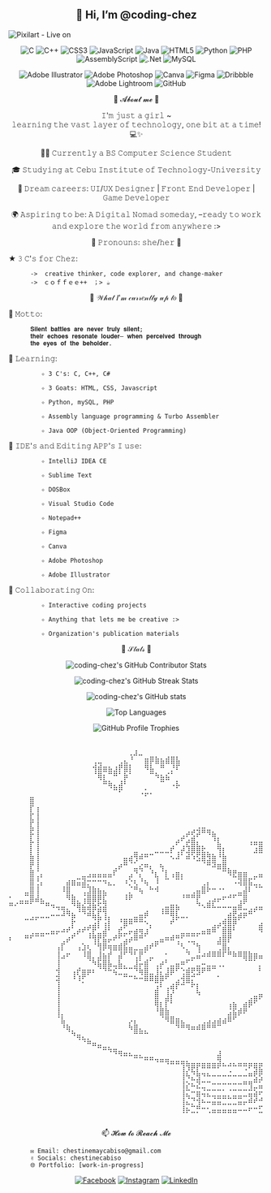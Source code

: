 <h2 align="center">
  👋 Hi, I’m @coding-chez
</h2>

<p align="center">
          
![Pixilart - Live on](https://github.com/user-attachments/assets/daceb992-5dd5-4cb1-b033-958b7d17bbfe)
</p>

<div align="center">

![C](https://img.shields.io/badge/C-%2300599C.svg?style=plastic&logo=c&logoColor=white) 
![C++](https://img.shields.io/badge/C++-%2300599C.svg?style=plastic&logo=c%2B%2B&logoColor=white) 
![CSS3](https://img.shields.io/badge/CSS3-%231572B6.svg?style=plastic&logo=css3&logoColor=white) 
![JavaScript](https://img.shields.io/badge/JavaScript-%23323330.svg?style=plastic&logo=javascript&logoColor=%23F7DF1E) 
![Java](https://img.shields.io/badge/Java-%23ED8B00.svg?style=plastic&logo=openjdk&logoColor=white) 
![HTML5](https://img.shields.io/badge/HTML5-%23E34F26.svg?style=plastic&logo=html5&logoColor=white) 
![Python](https://img.shields.io/badge/Python-3670A0?style=plastic&logo=python&logoColor=ffdd54) 
![PHP](https://img.shields.io/badge/PhP-%23777BB4.svg?style=plastic&logo=php&logoColor=white) 
![AssemblyScript](https://img.shields.io/badge/Assembly%20-%23000000.svg?style=plastic&logo=assemblyscript&logoColor=white) 
![.Net](https://img.shields.io/badge/.NET-5C2D91?style=plastic&logo=.net&logoColor=white) 
![MySQL](https://img.shields.io/badge/MySQL-4479A1.svg?style=plastic&logo=mysql&logoColor=white) 

![Adobe Illustrator](https://img.shields.io/badge/Adobe%20Illustrator-%23FF9A00.svg?style=plastic&logo=adobe%20illustrator&logoColor=white) 
![Adobe Photoshop](https://img.shields.io/badge/Adobe%20Photoshop-%2331A8FF.svg?style=plastic&logo=Adobe%20Photoshop&logoColor=white) 
![Canva](https://img.shields.io/badge/Canva-%2300C4CC.svg?style=plastic&logo=Canva&logoColor=white) 
![Figma](https://img.shields.io/badge/Figma-%23F24E1E.svg?style=plastic&logo=Figma&logoColor=white) 
![Dribbble](https://img.shields.io/badge/Dribbble-EA4C89?style=plastic&logo=Dribbble&logoColor=white) 
![Adobe Lightroom](https://img.shields.io/badge/Adobe%20Lightroom-31A8FF.svg?style=plastic&logo=Adobe%20Lightroom&logoColor=white) 
![GitHub](https://img.shields.io/badge/Github-%23121011.svg?style=plastic&logo=Github&logoColor=white)

</div>


<div align="center">

🌷 𝓐𝓫𝓸𝓾𝓽 𝓶𝓮 🌷  

𝙸'𝚖 𝚓𝚞𝚜𝚝 𝚊 𝚐𝚒𝚛𝚕 ~  
𝚕𝚎𝚊𝚛𝚗𝚒𝚗𝚐 𝚝𝚑𝚎 𝚟𝚊𝚜𝚝 𝚕𝚊𝚢𝚎𝚛 𝚘𝚏 𝚝𝚎𝚌𝚑𝚗𝚘𝚕𝚘𝚐𝚢, 𝚘𝚗𝚎 𝚋𝚒𝚝 𝚊𝚝 𝚊 𝚝𝚒𝚖𝚎! 💻✨  

👩‍💻 𝙲𝚞𝚛𝚛𝚎𝚗𝚝𝚕𝚢 𝚊 𝙱𝚂 𝙲𝚘𝚖𝚙𝚞𝚝𝚎𝚛 𝚂𝚌𝚒𝚎𝚗𝚌𝚎 𝚂𝚝𝚞𝚍𝚎𝚗𝚝  

🎓 𝚂𝚝𝚞𝚍𝚢𝚒𝚗𝚐 𝚊𝚝 𝙲𝚎𝚋𝚞 𝙸𝚗𝚜𝚝𝚒𝚝𝚞𝚝𝚎 𝚘𝚏 𝚃𝚎𝚌𝚑𝚗𝚘𝚕𝚘𝚐𝚢-𝚄𝚗𝚒𝚟𝚎𝚛𝚜𝚒𝚝𝚢  

🌟 𝙳𝚛𝚎𝚊𝚖 𝚌𝚊𝚛𝚎𝚎𝚛𝚜: 𝚄𝙸/𝚄𝚇 𝙳𝚎𝚜𝚒𝚐𝚗𝚎𝚛 | 𝙵𝚛𝚘𝚗𝚝 𝙴𝚗𝚍 𝙳𝚎𝚟𝚎𝚕𝚘𝚙𝚎𝚛 | 𝙶𝚊𝚖𝚎 𝙳𝚎𝚟𝚎𝚕𝚘𝚙𝚎𝚛

🌍 𝙰𝚜𝚙𝚒𝚛𝚒𝚗𝚐 𝚝𝚘 𝚋𝚎: 𝙰 𝙳𝚒𝚐𝚒𝚝𝚊𝚕 𝙽𝚘𝚖𝚊𝚍 𝚜𝚘𝚖𝚎𝚍𝚊𝚢, –𝚛𝚎𝚊𝚍𝚢 𝚝𝚘 𝚠𝚘𝚛𝚔 𝚊𝚗𝚍 𝚎𝚡𝚙𝚕𝚘𝚛𝚎 𝚝𝚑𝚎 𝚠𝚘𝚛𝚕𝚍 𝚏𝚛𝚘𝚖 𝚊𝚗𝚢𝚠𝚑𝚎𝚛𝚎 :>

🌸 𝙿𝚛𝚘𝚗𝚘𝚞𝚗𝚜: 𝚜𝚑𝚎/𝚑𝚎𝚛 🌷  

</div>


★ 𝟹 𝙲'𝚜 𝚏𝚘𝚛 𝙲𝚑𝚎𝚣: 

          ->  𝚌𝚛𝚎𝚊𝚝𝚒𝚟𝚎 𝚝𝚑𝚒𝚗𝚔𝚎𝚛, 𝚌𝚘𝚍𝚎 𝚎𝚡𝚙𝚕𝚘𝚛𝚎𝚛, 𝚊𝚗𝚍 𝚌𝚑𝚊𝚗𝚐𝚎-𝚖𝚊𝚔𝚎𝚛
          ->　ｃｏｆｆｅｅ++　；> ☕︎



<p align="center">
🌟 𝒲𝒽𝒶𝓉 𝐼'𝓂 𝒸𝓊𝓇𝓇𝑒𝓃𝓉𝓁𝓎 𝓊𝓅 𝓉𝑜 🌟
</p>

🌸 𝙼𝚘𝚝𝚝𝚘:
          
          𝐒𝐢𝐥𝐞𝐧𝐭 𝐛𝐚𝐭𝐭𝐥𝐞𝐬 𝐚𝐫𝐞 𝐧𝐞𝐯𝐞𝐫 𝐭𝐫𝐮𝐥𝐲 𝐬𝐢𝐥𝐞𝐧𝐭; 
          𝐭𝐡𝐞𝐢𝐫 𝐞𝐜𝐡𝐨𝐞𝐬 𝐫𝐞𝐬𝐨𝐧𝐚𝐭𝐞 𝐥𝐨𝐮𝐝𝐞𝐫– 𝐰𝐡𝐞𝐧 𝐩𝐞𝐫𝐜𝐞𝐢𝐯𝐞𝐝 𝐭𝐡𝐫𝐨𝐮𝐠𝐡 
          𝐭𝐡𝐞 𝐞𝐲𝐞𝐬 𝐨𝐟 𝐭𝐡𝐞 𝐛𝐞𝐡𝐨𝐥𝐝𝐞𝐫.
          
🌸 𝙻𝚎𝚊𝚛𝚗𝚒𝚗𝚐:

             ✧ 𝟹 𝙲'𝚜: 𝙲, 𝙲++, 𝙲#
          
             ✧ 𝟹 𝙶𝚘𝚊𝚝𝚜: 𝙷𝚃𝙼𝙻, 𝙲𝚂𝚂, 𝙹𝚊𝚟𝚊𝚜𝚌𝚛𝚒𝚙𝚝

             ✧ 𝙿𝚢𝚝𝚑𝚘𝚗, 𝚖𝚢𝚂𝚀𝙻, 𝙿𝙷𝙿
          
             ✧ 𝙰𝚜𝚜𝚎𝚖𝚋𝚕𝚢 𝚕𝚊𝚗𝚐𝚞𝚊𝚐𝚎 𝚙𝚛𝚘𝚐𝚛𝚊𝚖𝚖𝚒𝚗𝚐 & 𝚃𝚞𝚛𝚋𝚘 𝙰𝚜𝚜𝚎𝚖𝚋𝚕𝚎𝚛  
          
             ✧ 𝙹𝚊𝚟𝚊 𝙾𝙾𝙿 (𝙾𝚋𝚓𝚎𝚌𝚝-𝙾𝚛𝚒𝚎𝚗𝚝𝚎𝚍 𝙿𝚛𝚘𝚐𝚛𝚊𝚖𝚖𝚒𝚗𝚐)

🌸 𝙸𝙳𝙴'𝚜 𝚊𝚗𝚍 𝙴𝚍𝚒𝚝𝚒𝚗𝚐 𝙰𝙿𝙿'𝚜 𝙸 𝚞𝚜𝚎: 

             ✧ 𝙸𝚗𝚝𝚎𝚕𝚕𝚒𝙹 𝙸𝙳𝙴𝙰 𝙲𝙴
          
             ✧ 𝚂𝚞𝚋𝚕𝚒𝚖𝚎 𝚃𝚎𝚡𝚝
          
             ✧ 𝙳𝙾𝚂𝙱𝚘𝚡
          
             ✧ 𝚅𝚒𝚜𝚞𝚊𝚕 𝚂𝚝𝚞𝚍𝚒𝚘 𝙲𝚘𝚍𝚎
          
             ✧ 𝙽𝚘𝚝𝚎𝚙𝚊𝚍++
          
             ✧ 𝙵𝚒𝚐𝚖𝚊

             ✧ 𝙲𝚊𝚗𝚟𝚊
          
             ✧ 𝙰𝚍𝚘𝚋𝚎 𝙿𝚑𝚘𝚝𝚘𝚜𝚑𝚘𝚙
          
             ✧ 𝙰𝚍𝚘𝚋𝚎 𝙸𝚕𝚕𝚞𝚜𝚝𝚛𝚊𝚝𝚘𝚛


🌸 𝙲𝚘𝚕𝚕𝚊𝚋𝚘𝚛𝚊𝚝𝚒𝚗𝚐 𝙾𝚗:  

             ✧ 𝙸𝚗𝚝𝚎𝚛𝚊𝚌𝚝𝚒𝚟𝚎 𝚌𝚘𝚍𝚒𝚗𝚐 𝚙𝚛𝚘𝚓𝚎𝚌𝚝𝚜  
          
             ✧ 𝙰𝚗𝚢𝚝𝚑𝚒𝚗𝚐 𝚝𝚑𝚊𝚝 𝚕𝚎𝚝𝚜 𝚖𝚎 𝚋𝚎 𝚌𝚛𝚎𝚊𝚝𝚒𝚟𝚎 :>  

             ✧ 𝙾𝚛𝚐𝚊𝚗𝚒𝚣𝚊𝚝𝚒𝚘𝚗'𝚜 𝚙𝚞𝚋𝚕𝚒𝚌𝚊𝚝𝚒𝚘𝚗 𝚖𝚊𝚝𝚎𝚛𝚒𝚊𝚕𝚜


<p align="center">
🌷 𝒮𝓉𝒶𝓉𝓈 🌷
</p>

  
<div align="center">

![coding-chez's GitHub Contributor Stats](https://github-contributor-stats.vercel.app/api?username=coding-chez&limit=5&theme=midnight-purple&combine_all_yearly_contributions=true)

![coding-chez's GitHub Streak Stats](https://github-readme-streak-stats.herokuapp.com/?user=coding-chez&theme=midnight-purple&hide_border=false)  

![coding-chez's GitHub stats](https://github-readme-stats.vercel.app/api?username=coding-chez&show_icons=true&theme=midnight-purple)

![Top Languages](https://github-readme-stats.vercel.app/api/top-langs/?username=coding-chez&theme=midnight-purple&hide_border=false&include_all_commits=false&count_private=false&layout=compact)  

![GitHub Profile Trophies](https://github-profile-trophy.vercel.app/?username=coding-chez&theme=midnight-purple&no-frame=false&no-bg=false&margin-w=4)

</div>


<pre align="center">

  ⠀⠀⠀⠀⠀⠀⢀⣰⣀⠀⠀⠀⠀⠀⠀⠀⠀
⢀⣀⠀⠀⠀⢀⣄⠘⠀⠀⣶⡿⣷⣦⣾⣿⣧
⢺⣾⣶⣦⣰⡟⣿⡇⠀⠀⠻⣧⠀⠛⠀⡘⠏
⠈⢿⡆⠉⠛⠁⡷⠁⠀⠀⠀⠉⠳⣦⣮⠁⠀
⠀⠀⠛⢷⣄⣼⠃⠀⠀⠀⠀⠀⠀⠉⠀⠠⡧
⠀⠀⠀⠀⠉⠋⠀⠀⠀⠠⡥⠄⠀⠀⠀⠀⠀
⠀⠀⠀⠀⣿⠀⠀⠀⠀⠀⠀⠀⠀⠀⠀⠀⠀⠀⠀⠀⠀⠀⠀⠀⠀⠀⠀⠀⠀⠀⠀⠀⠀⠀⠀⠀⠀⠀⠀⠀⠀⠀⠀⠀⠀⠀⠀⠀⠀⠀⠀⠀⠀⠀⠀⠀⠀⠀⠀⠀⠀⠀⠀⠀⠀⠀⠀⠀⠀⠀⠀⠀⠀⠀⠀⠀
⠀⠀⠀⠀⡏⢰⠀⠀⠀⠀⠀⠀⠀⠀⠀⠀⠀⠀⠀⠀⠀⠀⠀⠀⠀⠀⠀⠀⠀⠀⠀⠀⠀⠀⠀⠀⠀⠀⠀⠀⠀⠀⠀⠀⠀⠀⠀⠀⠀⠀⠀⠀⠀⠀⠀⠀⠀⠀⠀⠀⠀⠀⠀⠀⠀⠀⠀⠀⠀⠀⠀⠀⠀⠀⠀⠀
⠀⠀⠀⠀⣏⢸⠀⠀⠀⠀⠀⠀⠀⠀⠀⠀⠀⠀⠀⠀⠀⠀⠀⠀⠀⠀⠀⠀⠀⠀⠀⠀⠀⠀⠀⠀⠀⠀⠀⠀⠀⠀⠀⠀⠀⠀⠀⠀⠀⠀⠀⠀⠀⠀⠀⠀⠀⠀⠀⠀⠀⠀⠀⠀⠀⠀⠀⠀⠀⠀⠀⠀⠀⠀⠀⠀
⠀⠀⠀⠀⣏⢸⠀⠀⠀⠀⠀⠀⠀⠀⠀⠀⠀⠀⠀⠀⠀⠀⠀⠀⠀⠀⠀⠀⠀⠀⠀⠀⠀⠀⠀⠀⢀⣀⠀⠀⠀⠀⠀⠀⠀⠀⠀⠀⠀⠀⣀⣀⡀⠀⠀⠀⠀⠀⠀⠀⠀⠀⠀⠀⠀⠀⠀⠀⠀⠀⠀⠀⠀⠀⠀⠀
⠀⠀⠀⠀⡯⢸⠀⠀⠀⠀⠀⠀⠀⠀⠀⠀⠀⠀⠀⠀⠀⠀⠀⠀⠀⠀⠀⠀⠀⠀⠀⠀⠀⢀⡴⢞⡽⠛⠻⣦⠀⠀⠀⠀⠀⠀⠀⠀⠀⠘⢋⣽⠏⠀⠀⠀⠀⠀⠀⠀⠀⠀⠀⠀⠀⠀⠀⠀⠀⠀⠀⠀⠀⠀⠀⠀
⠀⠀⠀⠀⡧⢸⠀⠀⠀⠀⠀⠀⠀⠀⠀⠀⠀⠀⠀⠀⠀⠀⠀⠀⠀⠀⠀⠀⠀⠀⠀⠀⡴⠋⡴⣿⡄⠀⠀⠘⣇⠀⠀⠀⠀⠀⢠⣤⣤⡄⠘⠛⠛⠁⠀⠀⠀⠀⠀⠀⠀⠀⠀⠀⠀⠀⠀⠀⠀⠀⠀⠀⠀⠀⠀⠀
⠀⠀⠀⠀⡇⢸⠀⠀⠀⠀⠀⠀⠀⠀⠀⠀⠀⠀⠀⠀⠀⠀⠀⠀⣀⠀⠀⠀⣀⣀⣀⡞⢀⡼⣹⣿⣿⣗⡀⠀⢻⡆⠀⠀⠀⠀⠀⣰⣿⣤⡄⠀⠀⠀⠀⠀⠀⠀⠀⠀⠀⠀⠀⠀⠀⠀⠀⠀⠀⠀⠀⠀⠀⠀⠀⠀
⠀⠀⠀⠀⣷⢸⠀⠀⠀⠀⠀⠀⠀⠀⠀⠀⠀⠀⠀⠀⠀⠀⣤⣴⢻⠾⠛⠉⠀⠀⠀⠢⠼⠁⠾⠱⣫⣿⣻⣷⠘⣷⠀⠀⠀⠀⠀⠀⠀⠀⠀⠀⠀⠀⠀⠀⠀⠀⠀⠀⠀⠀⠀⠀⠀⠀⠀⠀⠀⠀⠀⠀⠀⠀⠀⠀
⠀⠀⠀⠀⡟⢸⠀⠀⠀⠀⠀⠀⠀⠀⠀⠀⠀⠀⠀⠀⢀⡴⠛⠈⣁⣔⠶⡄⠀⢦⠀⠀⠀⠀⠀⠀⠀⠈⠛⠽⣶⣿⡀⠀⠀⠀⠀⠀⠀⠀⠀⠀⠀⠀⠀⠀⠀⠀⠀⠀⠀⠀⠀⠀⠀⠀⠀⠀⠀⠀⠀⠀⠀⠀⠀⠀
⠀⠀⠀⠀⣿⢈⡄⠀⠀⠀⠀⠀⠀⠀⣀⣠⣤⣤⣤⣤⠏⠀⠀⣠⠙⡌⠀⠘⣆⠈⡇⢠⣶⡄⠀⠀⠀⠀⠀⠀⠀⠉⠻⣟⣶⣶⠀⣀⣤⣶⡤⣶⠦⣤⣄⡀⠀⠀⠀⠀⠀⠀⠀⠀⠀⠀⠀⠀⠀⠀⠀⠀⠀⠀⠀⠀
⠀⠀⠀⠀⣿⢘⡄⠀⠀⠀⠀⣴⣶⣭⣽⡒⠒⠒⠲⣄⡀⠀⠰⡑⢆⠘⢦⠀⠸⠀⠉⠀⠉⠁⠀⠀⠀⢀⡄⠀⠀⠀⠀⠠⢽⣿⣯⣁⡀⠀⠀⢀⣀⠹⠿⡟⡙⠲⣦⣄⠀⠀⠀⠀⠀⠀⠀⠀⠀⠀⠀⠀⠀⠀⠀⠀
⠀⠀⠀⣀⣿⢸⠀⠀⠀⠀⠸⣿⠀⠀⢉⣹⣷⣦⣄⠀⠀⠀⠀⡈⠛⢦⠀⠓⠺⠀⠀⠀⠀⠀⠀⢀⣤⣿⠗⠒⠐⠂⠀⠀⣀⣼⠇⠈⠉⠀⣢⠟⠁⣨⠟⠁⠉⠁⠙⠿⢿⣤⡀⠀⠀⠀⠀⠀⠀⠀⠀⠀⠀⠀⠀⠀
⠂⠀⣀⣉⣿⣼⣄⠀⠀⠀⠀⠻⣷⡀⢨⣿⣿⡿⣏⠀⠀⠀⠸⠟⠀⠀⠀⠀⠀⠀⠀⠀⠀⠘⠛⠛⡟⠀⢀⣠⡤⠖⠚⠋⢉⣿⠀⠀⠀⠾⠥⠔⠊⠁⠀⠀⠀⠀⠀⠀⢀⡹⣷⣦⠀⠀⠀⠀⠀⠀⠀⠀⠀⠀⠀⠀
⠛⠊⠉⠉⠁⠀⠉⠛⠲⢤⣤⡀⠙⢿⣮⣽⣷⣫⣽⠀⠀⠀⠀⠀⠀⠀⠀⠀⠀⢀⣤⣶⣦⠀⠀⠀⠙⠢⠿⠧⠤⠤⠤⣤⣾⣁⢀⣠⣤⠤⠤⠤⠤⣄⠀⠀⠀⠀⣀⠴⠋⠀⠀⠹⣦⡀⠀⠀⠀⠀⠀⠀⠀⠀⠀⠀
⠀⠀⠀⠀⢀⣀⣀⣀⠤⠤⠼⠻⣦⠈⠙⠾⣧⣏⢹⡀⠀⠀⠀⠀⣀⣤⡾⠀⠀⠘⠛⢿⣇⣀⡀⠀⠀⠀⠀⠀⠀⠀⣴⣟⣴⡶⠛⠁⠀⠀⠀⢀⠀⢤⡒⠒⠚⠉⠁⠀⠀⠀⠀⠀⠙⣧⠀⠀⠀⠀⠀⠀⠀⠀⠀⠀
⠀⠀⠀⠉⠉⠁⠀⠀⠀⠀⠀⠀⡗⠀⠀⢀⣨⡏⢨⡇⠀⠘⣿⠿⠛⠛⠢⡀⠀⠀⠀⠞⠁⠀⠀⠀⠀⠀⠀⢀⣠⢾⣿⡿⠁⠀⠀⠀⣠⣖⣫⣟⢄⠀⠙⠢⠄⠀⠀⠀⠀⠀⠀⠀⠐⢿⣦⣀⡀⠀⠀⠀⠀⠀⠀⠀
⠀⠀⠀⠀⢀⣀⣀⣀⣤⡤⠴⠞⢁⡴⠞⢋⡟⣁⣼⠃⠀⣞⣁⡤⣴⢶⣰⠁⠀⠀⠀⠀⠀⣀⣀⣀⣀⣤⣶⠿⠁⣿⣿⠃⠀⠀⠀⠀⠻⣿⣾⣥⣿⡇⠀⠀⠀⠀⠀⠀⠀⠀⠀⠀⠀⠘⣷⢬⣙⠳⢦⣀⠀⠀⠀⠀
⠆⠀⠀⠛⠋⠉⠉⠀⠀⠀⢀⡴⠋⠀⠀⠘⢻⡟⣯⡤⠞⠋⣡⡴⠿⠛⠁⠀⣀⣤⠶⠾⢛⠋⢉⣉⠁⠀⠀⠀⣰⣿⡟⠀⠀⠀⠀⠀⠀⠀⠈⠘⠋⠀⠀⠀⠀⠀⠀⠀⠀⠀⠀⠀⠀⣄⣿⣲⣌⠙⠒⠮⣷⣆⠀⠀
⠀⠀⠀⠀⠀⠀⠀⠀⠀⢠⡏⠀⠀⢠⣱⢆⠈⢻⡿⢶⣶⣾⣯⣤⣀⣀⣴⠞⠋⠀⠀⠀⠈⠣⡀⠈⢳⠀⠀⠀⢉⣿⡄⠀⠀⠀⠀⠀⠀⠀⠀⠀⠀⠀⠀⠀⠀⠀⠀⠠⢀⠀⠀⠀⢰⠸⣿⠘⠙⣷⣣⡄⠀⠘⣧⠀
⠀⠀⠀⠀⠀⠀⠀⠀⠀⢸⣠⠖⠀⠀⠸⣿⡀⣸⣦⡞⠀⣼⠋⠙⢃⡟⠁⣀⠀⠀⠂⠀⠀⠀⠙⣀⣬⠴⠾⠿⠿⠏⠛⠷⠿⣿⣷⣶⣤⡀⠀⠀⠀⠀⠀⠀⠀⠀⡤⣠⠟⠀⢠⣿⡾⣶⡟⠀⣠⣾⠃⠀⠐⣆⢸⡀
⠀⠀⠀⠀⠀⠀⠀⠀⠀⢸⠀⠀⠀⠀⠀⠈⠳⣯⣿⣧⣀⣧⡀⠀⣸⡥⣾⠁⢀⡴⠃⣀⣤⠶⠋⠁⣀⠤⣀⣀⢀⡀⠀⠀⠀⠈⠉⠁⡀⠩⠿⢶⣤⣀⣀⣀⣠⠄⠀⠀⠀⠀⠉⠸⣽⣿⣣⣶⠟⠁⠀⠀⠀⢿⢿⡇
⠀⠀⠀⠀⠀⠀⠀⠀⠀⢺⠀⠀⢠⡞⣶⡶⠆⠈⠙⠓⢮⣉⣉⠉⠙⢷⣿⣀⢸⡅⣸⡿⠋⢑⣾⢟⣻⠟⠛⠉⠀⠀⠀⠀⠀⠀⠀⠀⠃⠀⠀⠀⠀⠉⠙⠛⠋⠀⠀⠀⠀⠀⣀⣼⡿⠟⠋⠀⠀⠀⠉⢷⠀⠀⠘⡇
⠀⠀⠀⠀⠀⠀⠀⠀⠀⢽⠀⠀⠘⠸⡋⠀⠀⠀⠀⠀⠀⠀⠉⠉⠓⠒⠿⠿⣿⡿⠋⠀⣠⢺⣿⡍⠀⠀⠀⠀⠁⠀⠀⠀⠀⠀⠀⠀⠀⠀⠀⠀⠀⠀⢀⣀⣤⣤⡶⠶⠚⠋⠉⠁⠀⠀⠀⠀⠀⠀⠀⠛⠀⠀⢀⡇
⠀⠀⠀⠀⠀⠀⠀⠀⠀⢸⠀⠀⠀⠀⠀⠀⠀⠀⠀⠀⠀⠀⠀⠀⠀⠀⠀⠀⣰⠃⢠⢾⠏⠉⠀⠋⡇⠀⠀⠀⠀⠀⠀⠀⠀⠀⠀⠀⠀⢀⣠⣴⠶⠛⣩⠝⠉⠀⢤⡀⠀⠀⠀⠀⠀⠀⠀⠀⠀⠀⠀⠀⠀⠀⢸⡇
⠀⠀⠀⠀⠀⠀⠀⠀⠀⢸⠀⠀⠀⠀⠀⠀⠀⠀⠀⠀⠀⠀⠀⠀⠀⠀⠀⠀⣿⠀⣸⡎⠀⠀⠀⠀⠙⠀⠀⠀⠀⠀⠀⠀⠀⠀⢀⣤⡶⠛⠉⠀⠀⠀⠀⠀⠀⠀⠀⢳⠀⠀⠀⠀⠀⠀⠀⠀⠀⠀⠀⠀⠀⠀⢸⠇
⠀⠀⠀⠀⠀⠀⠀⠀⠀⢸⠀⠀⠀⠀⠀⠀⠀⠀⠀⠀⠀⠀⠀⠀⠀⠀⠀⠀⢿⡆⡏⠃⠀⠀⠀⠀⠀⠀⠀⠀⠀⠀⢠⣦⠀⣴⡿⠋⠀⠀⠀⣤⣀⠀⠀⠀⠀⠀⠀⠘⠀⠀⠀⠀⠀⠀⠀⠀⠀⠀⠀⠀⠀⠀⢸⠀
⠀⠀⠀⠀⠀⠀⠀⠀⠀⢸⡀⠀⠀⠀⠀⠀⠀⠀⠀⠀⠀⠀⠀⠀⠀⠀⠀⠀⠘⣿⣷⠀⠀⠀⠀⠀⠀⠀⠀⠀⠀⠀⣨⣯⡾⠟⠀⠀⠀⠀⠀⠈⠉⠀⠀⠀⠀⠀⠀⠀⠀⠀⠀⠀⠀⠀⠀⠀⠀⠀⠀⠀⠀⠀⣼⠀
⠀⠀⠀⠀⠀⠀⠀⠀⠀⠈⣧⠀⠀⠀⠀⠀⠀⠀⠀⠀⠀⠀⠀⡠⡄⠀⠀⠀⠀⠈⠻⣿⣶⣄⠀⠀⠀⢀⣠⣠⣴⣴⠿⠋⠀⠀⠀⠀⠀⠀⠀⠀⠀⠀⠀⠀⠀⠀⠀⠀⠀⠀⠀⠀⠀⠀⠀⠀⠀⠀⠀⠀⠀⢀⡟⠀
⠀⠀⠀⠀⠀⠀⠀⠀⠀⠀⠘⢷⡀⠀⠀⠀⠀⠀⠀⠀⠀⠀⠀⠳⣿⣄⡀⠀⠀⠀⠀⠀⠙⠛⠻⠶⠾⠿⠛⠛⠉⠀⠀⠀⠀⠀⠀⠀⠀⠀⠀⠀⠀⠀⠀⠀⠀⠀⠀⠀⠀⠀⠀⠀⠀⠀⠀⠀⠀⠀⠀⠠⣠⠟⠁⠀
⠀⠀⠀⠀⠀⠀⠀⠀⠀⠀⠀⠀⠙⢶⣄⡀⠀⠀⠀⠀⠀⠀⠀⠀⠉⠉⠉⠀⠀⠀⠀⠀⠀⠀⠀⠀⠀⠀⠀⠀⠀⠀⠀⠀⠀⠀⠀⠀⠀⠀⠀⠀⠀⠀⠀⠀⠀⠀⠀⠀⠀⠀⠀⠀⠀⠀⠀⠀⠀⢀⣤⠾⠋⠀⠀⠀
⠀⠀⠀⠀⠀⠀⠀⠀⠀⠀⠀⠀⠀⠀⠈⠛⠶⣤⣀⡀⠀⠀⠀⠀⠀⠀⠀⠀⠀⠀⠀⠀⠀⠀⠀⠀⠀⠀⠀⠀⠀⠀⠀⠀⠀⠀⠀⠀⠀⠀⠀⠀⠀⠀⠀⠀⠀⠀⠀⠀⠀⠀⠀⠀⠀⢀⣀⡤⠾⠋⠁⠀⠀⠀⠀⠀
⠀⠀⠀⠀⠀⠀⠀⠀⠀⠀⠀⠀⠀⠀⠀⠀⠀⠀⠉⠙⠻⢶⣤⣄⣀⡀⠀⠀⠀⠀⠀⠀⠀⠀⠀⠀⠀⠀⠀⠀⣰⠀⠀⠀⠀⠀⠀⠀⠀⠀⠀⠀⠀⠀⠀⠀⠀⠀⠀⢀⣀⣠⣤⠶⠟⠛⠁⠀⠀⠀⠀⠀⠀⠀⠀⠀
⠀⠀⠀⠀⠀⠀⠀⠀⠀⠀⠀⠀⠀⠀⠀⠀⠀⠀⠀⠀⠀⠀⠀⠀⠉⠉⠛⠛⠲⠶⢶⣤⣤⣤⣄⣀⣀⣀⣀⣀⣻⡀⢀⡀⣀⣀⣀⣀⣀⣠⣤⣤⣤⣴⡶⠶⠞⠛⠛⠉⠉⠀⠀⠀⠀⠀⠀⠀⠀⠀⠀⠀⠀⠀⠀⠀
⠀⠀⠀⠀⠀⠀⠀⠀⠀⠀⠀⠀⠀⠀⠀⠀⠀⠀⠀⠀⠀⠀⠀⠀⠀⠀⠀⠀⠀⠀⠀⠀⠀⢸⡹⣟⡏⠛⠛⠛⠋⠉⢉⠉⠉⠩⠋⣻⣯⣿⣿⠀⠀⠀⠀⠀⠀⠀⠀⠀⠀⠀⠀⠀⠀⠀⠀⠀⠀⠀⠀⠀⠀⠀⠀⠀
⠀⠀⠀⠀⠀⠀⠀⠀⠀⠀⠀⠀⠀⠀⠀⠀⠀⠀⠀⠀⠀⠀⠀⠀⠀⠀⠀⠀⠀⠀⠀⠀⠀⢸⠳⣌⣻⠙⠓⠒⠒⠒⠒⠒⠒⠒⠛⣫⣫⡵⣿⠀⠀⠀⠀⠀⠀⠀⠀⠀⠀⠀⠀⠀⠀⠀⠀⠀⠀⠀⠀⠀⠀⠀⠀⠀
⠀⠀⠀⠀⠀⠀⠀⠀⠀⠀⠀⠀⠀⠀⠀⠀⠀⠀⠀⠀⠀⠀⠀⠀⠀⠀⠀⠀⠀⠀⠀⠀⠀⢸⡕⠦⣝⣉⠉⠒⠒⠒⠒⠒⠒⠛⢻⣉⣥⠶⣿⠀⠀⠀⠀⠀⠀⠀⠀⠀⠀⠀⠀⠀⠀⠀⠀⠀⠀⠀⠀⠀⠀⠀⠀⠀
⠀⠀⠀⠀⠀⠀⠀⠀⠀⠀⠀⠀⠀⠀⠀⠀⠀⠀⠀⠀⠀⠀⠀⠀⠀⠀⠀⠀⠀⠀⠀⠀⠀⢸⣍⠒⣶⢬⣍⣉⣉⣁⡈⣉⣉⣉⣭⣵⠖⢚⣿⠀⠀⠀⠀⠀⠀⠀⠀⠀⠀⠀⠀⠀⠀⠀⠀⠀⠀⠀⠀⠀⠀⠀⠀⠀
⠀⠀⠀⠀⠀⠀⠀⠀⠀⠀⠀⠀⠀⠀⠀⠀⠀⠀⠀⠀⠀⠀⠀⠀⠀⠀⠀⠀⠀⠀⠀⠀⠀⢸⣌⡙⢺⠦⠤⣬⣭⣉⣉⣉⣭⡤⠾⠞⠚⣋⣿⠀⠀⠀⠀⠀⠀⠀⠀⠀⠀⠀⠀⠀⠀⠀⠀⠀⠀⠀⠀⠀⠀⠀⠀⠀
⠀⠀⠀⠀⠀⠀⠀⠀⠀⠀⠀⠀⠀⠀⠀⠀⠀⠀⠀⠀⠀⠀⠀⠀⠀⠀⠀⠀⠀⠀⠀⠀⠀⢸⡦⣉⡛⠒⢂⣤⣤⣤⣤⣤⠤⠤⠖⠒⣋⣉⣿⠁⠀⠀⠀⠀⠀⠀⠀⠀⠀⠀⠀⠀⠀⠀⠀⠀⢀⠀⠀⠀⠀⠀⠀⠀

</pre>

<p align="center">
📫 𝓗𝓸𝔀 𝓽𝓸 𝓡𝓮𝓪𝓬𝓱 𝓜𝓮
</p>

          ✉️ 𝙴𝚖𝚊𝚒𝚕: 𝚌𝚑𝚎𝚜𝚝𝚒𝚗𝚎𝚖𝚊𝚢𝚌𝚊𝚋𝚒𝚜𝚘@𝚐𝚖𝚊𝚒𝚕.𝚌𝚘𝚖
          ✌︎ 𝚂𝚘𝚌𝚒𝚊𝚕𝚜: 𝚌𝚑𝚎𝚜𝚝𝚒𝚗𝚎𝚌𝚊𝚋𝚒𝚜𝚘
          🌐 𝙿𝚘𝚛𝚝𝚏𝚘𝚕𝚒𝚘: [𝚠𝚘𝚛𝚔-𝚒𝚗-𝚙𝚛𝚘𝚐𝚛𝚎𝚜𝚜]


<div align="center">

[![Facebook](https://img.shields.io/badge/Facebook-%231877F2.svg?logo=Facebook&logoColor=white)](https://facebook.com/cabiso.chestine) 
[![Instagram](https://img.shields.io/badge/Instagram-%23E4405F.svg?logo=Instagram&logoColor=white)](https://instagram.com/chestinecabiso) 
[![LinkedIn](https://img.shields.io/badge/LinkedIn-%230077B5.svg?logo=linkedin&logoColor=white)](https://linkedin.com/in/chestine-cabiso)

</div>

